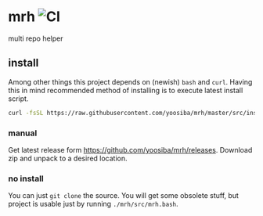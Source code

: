 # mrh ![CI](https://github.com/yoosiba/mrh/workflows/CI/badge.svg)
multi repo helper


## install
Among other things this project depends on (newish) `bash` and `curl`. Having this in mind recommended method of 
installing is to execute latest install script.

```bash
curl -fsSL https://raw.githubusercontent.com/yoosiba/mrh/master/src/install.bash | bash
```

### manual
Get latest release form https://github.com/yoosiba/mrh/releases. Download zip and unpack to a desired location.

### no install
You can just `git clone` the source. You will get some obsolete stuff, but project is usable just by 
running `./mrh/src/mrh.bash`.

